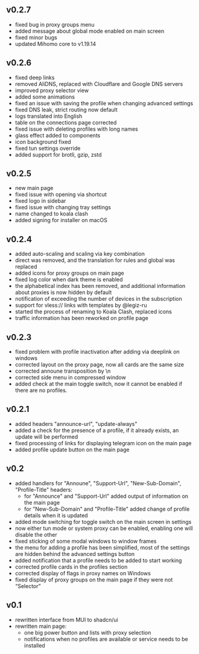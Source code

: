 ## v0.2.7
- fixed bug in proxy groups menu
- added message about global mode enabled on main screen
- fixed minor bugs
- updated Mihomo core to v1.19.14

## v0.2.6

- fixed deep links
- removed AliDNS, replaced with Cloudflare and Google DNS servers
- improved proxy selector view
- added some animations
- fixed an issue with saving the profile when changing advanced settings
- fixed DNS leak, strict routing now default
- logs translated into English
- table on the connections page corrected
- fixed issue with deleting profiles with long names
- glass effect added to components
- icon background fixed
- fixed tun settings override
- added support for brotli, gzip, zstd

## v0.2.5

- new main page
- fixed issue with opening via shortcut
- fixed logo in sidebar
- fixed issue with changing tray settings
- name changed to koala clash
- added signing for installer on macOS

## v0.2.4

- added auto-scaling and scaling via key combination
- direct was removed, and the translation for rules and global was replaced
- added icons for proxy groups on main page
- fixed log color when dark theme is enabled
- the alphabetical index has been removed, and additional information about proxies is now hidden by default
- notification of exceeding the number of devices in the subscription
- support for vless:// links with templates by @legiz-ru
- started the process of renaming to Koala Clash, replaced icons
- traffic information has been reworked on profile page

## v0.2.3

- fixed problem with profile inactivation after adding via deeplink on windows
- corrected layout on the proxy page, now all cards are the same size
- corrected announe transposition by \n
- corrected side menu in compressed window
- added check at the main toggle switch, now it cannot be enabled if there are no profiles.

## v0.2.1

- added headers "announce-url", "update-always"
- added a check for the presence of a profile, if it already exists, an update will be performed
- fixed processing of links for displaying telegram icon on the main page
- added profile update button on the main page

## v0.2

- added handlers for "Announe", "Support-Url", "New-Sub-Domain", "Profile-Title" headers:
  - for "Announce" and "Support-Url" added output of information on the main page
  - for "New-Sub-Domain" and "Profile-Title" added change of profile details when it is updated
- added mode switching for toggle switch on the main screen in settings
- now either tun mode or system proxy can be enabled, enabling one will disable the other
- fixed sticking of some modal windows to window frames
- the menu for adding a profile has been simplified, most of the settings are hidden behind the advanced settings button
- added notification that a profile needs to be added to start working
- corrected profile cards in the profiles section
- corrected display of flags in proxy names on Windows
- fixed display of proxy groups on the main page if they were not “Selector”

## v0.1

- rewritten interface from MUI to shadcn/ui
- rewritten main page:
  - one big power button and lists with proxy selection
  - notifications when no profiles are available or service needs to be installed
